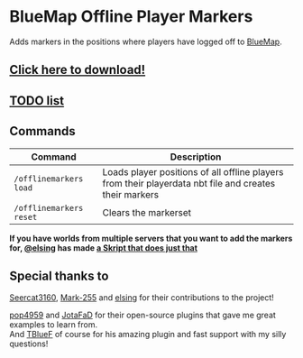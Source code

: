 # BlueMap Offline Player Markers
Adds markers in the positions where players have logged off to [BlueMap](https://github.com/BlueMap-Minecraft/BlueMap).

## [Click here to download!](../../releases/latest)

## [TODO list](../../projects/1?fullscreen=true)

## Commands

|Command|Description|
|---|---|
`/offlinemarkers load` | Loads player positions of all offline players from their playerdata nbt file and creates their markers
`/offlinemarkers reset` | Clears the markerset

**If you have worlds from multiple servers that you want to add the markers for, [@elsing](https://github.com/elsing) has made [a Skript that does just that](https://github.com/TechnicJelle/BlueMapOfflinePlayerMarkers/pull/16)**


## Special thanks to
[Seercat3160](https://github.com/Seercat3160), [Mark-255](https://github.com/Mark-225) and [elsing](https://github.com/elsing) for their contributions to the project!

[pop4959](https://github.com/pop4959/BlueMap-Essentials) and [JotaFaD](https://github.com/JotaFaD/CivsExtras) for their open-source plugins that gave me great examples to learn from.\
And [TBlueF](https://github.com/TBlueF) of course for his amazing plugin and fast support with my silly questions!
